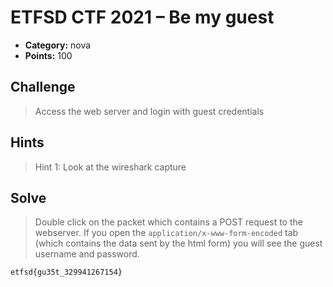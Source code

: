 # ETFSD CTF 2021 – Be my guest

* **Category:** nova
* **Points:** 100

## Challenge

> Access the web server and login with guest credentials
## Hints

> Hint 1: Look at the wireshark capture

## Solve

> Double click on the packet which contains a POST request to the webserver. If you open the ``application/x-www-form-encoded`` tab (which contains the data sent by the html form)  you will see the guest username and password.

```
etfsd{gu35t_329941267154}
```
